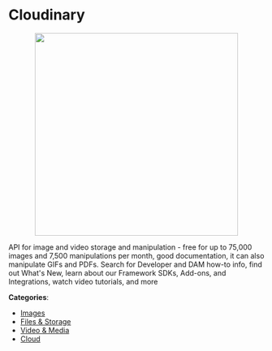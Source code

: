 # Cloudinary
<p align="center">
    <img width="400" src="https://raw.githubusercontent.com/apis-list/apis-list/apis/cloudinary/logo_256x256.png" />
</p>

API for image and video storage and manipulation - free for up to 75,000 images and 7,500 manipulations per month, good documentation, it can also manipulate GIFs and PDFs. Search for Developer and DAM how-to info, find out What's New, learn about our Framework SDKs, Add-ons, and Integrations, watch video tutorials, and more



**Categories**:
- [Images](https://github.com/apis-list/apis-list#images)
- [Files & Storage](https://github.com/apis-list/apis-list#files-and-storage)
- [Video & Media](https://github.com/apis-list/apis-list#video-and-media)
- [Cloud](https://github.com/apis-list/apis-list#cloud)



